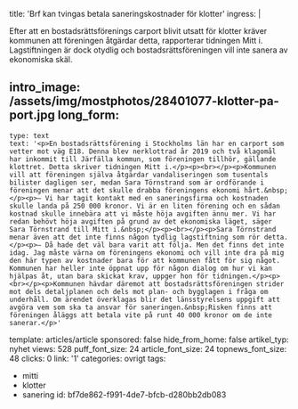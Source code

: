 title: 'Brf kan tvingas betala saneringskostnader för klotter'
ingress: |
  <p>Efter att en bostadsrättsförenings carport blivit utsatt för klotter kräver kommunen att föreningen åtgärdar detta, rapporterar tidningen Mitt i.  Lagstiftningen är dock otydlig och bostadsrättsföreningen vill inte sanera av ekonomiska skäl.
  </p>
  
intro_image: /assets/img/mostphotos/28401077-klotter-pa-port.jpg
long_form:
  -
    type: text
    text: '<p>En bostadsrättsförening i Stockholms län har en carport som vetter mot väg E18. Denna blev nerklottrad år 2019 och två klagomål har inkommit till Järfälla kommun, som föreningen tillhör, gällande klottret. Detta skriver tidningen Mitt i.</p><p><br></p><p>Kommunen vill att föreningen själva åtgärdar vandaliseringen som tusentals bilister dagligen ser, medan Sara Törnstrand som är ordförande i föreningen menar att det skulle drabba föreningens ekonomi hårt.&nbsp;</p><p>– Vi har tagit kontakt med en saneringsfirma och kostnaden skulle landa på 250 000 kronor. Vi är en liten förening och en sådan kostnad skulle innebära att vi måste höja avgiften ännu mer. Vi har redan behövt höja avgiften på grund av det ekonomiska läget, säger Sara Törnstrand till Mitt i.&nbsp;</p><p><br></p><p>Sara Törnstrand menar även att det inte finns någon tydlig lagstiftning som rör detta.</p><p>– Då hade det väl bara varit att följa. Men det finns det inte idag. Jag måste värna om föreningens ekonomi och vill inte dra på mig den här typen av kostnader bara för att kommunen fått för sig något. Kommunen har heller inte öppnat upp för någon dialog om hur vi kan hjälpas åt, utan bara skickat krav, uppger hon för tidningen.</p><p><br></p><p>Kommunen hävdar däremot att bostadsrättsföreningen strider mot dels detaljplanen och dels mot plan- och bygglagen i fråga om underhåll. Om ärendet överklagas blir det länsstyrelsens uppgift att avgöra vem som ska ta ansvar för saneringen.&nbsp;Risken finns att föreningen åläggs att betala vite på runt 40 000 kronor om de inte sanerar.</p>'
template: articles/article
sponsored: false
hide_from_home: false
artikel_typ: nyhet
views: 528
puff_font_size: 24
article_font_size: 24
topnews_font_size: 48
clicks: 0
link: '1'
categories: ovrigt
tags:
  - mitti
  - klotter
  - sanering
id: bf7de862-f991-4de7-bfcb-d280bb2db083
